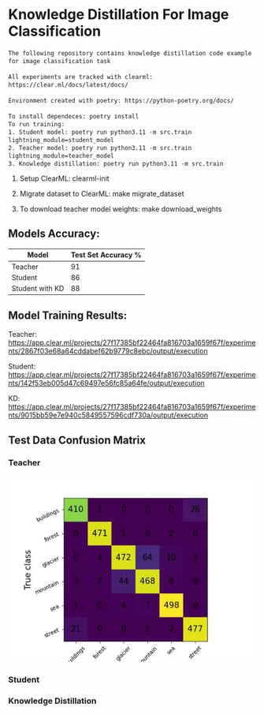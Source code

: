 # Knowledge Distillation For Image Classification 

```
The following repository contains knowledge distillation code example for image classification task

All experiments are tracked with clearml: https://clear.ml/docs/latest/docs/

Environment created with poetry: https://python-poetry.org/docs/

To install dependeces: poetry install
To run training: 
1. Student model: poetry run python3.11 -m src.train lightning_module=student_model
2. Teacher model: poetry run python3.11 -m src.train lightning_module=teacher_model
3. Knowledge distillation: poetry run python3.11 -m src.train   
```

1. Setup ClearML: clearml-init

2. Migrate dataset to ClearML: make migrate_dataset

3. To download teacher model weights: make download_weights

## Models Accuracy:

| Model            | Test Set Accuracy % |
|------------------|---------------------|
| Teacher          | 91                  |
| Student          | 86                  |
| Student with KD  | 88                  |

## Model Training Results:
Teacher: https://app.clear.ml/projects/27f17385bf22464fa816703a1659f67f/experiments/2867f03e68a64cddabef62b9779c8ebc/output/execution

Student: https://app.clear.ml/projects/27f17385bf22464fa816703a1659f67f/experiments/142f53eb005d47c69497e56fc85a64fe/output/execution

KD: https://app.clear.ml/projects/27f17385bf22464fa816703a1659f67f/experiments/9015bb59e7e940c5849557596cdf730a/output/execution

## Test Data Confusion Matrix

### Teacher
![alt text](https://github.com/ArtemVerbov/ImageClassification/blob/main/media/confusion_matrix.png?raw=true)

### Student

### Knowledge Distillation
